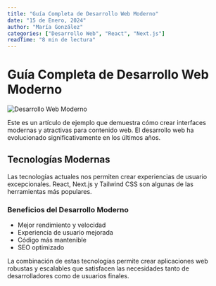 ```yaml
---
title: "Guía Completa de Desarrollo Web Moderno"
date: "15 de Enero, 2024"
author: "María González"
categories: ["Desarrollo Web", "React", "Next.js"]
readTime: "8 min de lectura"
---
```


# Guía Completa de Desarrollo Web Moderno

![Desarrollo Web Moderno](https://i0.wp.com/niaxus.com/wp-content/uploads/2024/08/c2b30-desarrollo-web-a-medida.webp)

Este es un artículo de ejemplo que demuestra cómo crear interfaces modernas y atractivas para contenido web. El desarrollo web ha evolucionado significativamente en los últimos años.

## Tecnologías Modernas

Las tecnologías actuales nos permiten crear experiencias de usuario excepcionales. React, Next.js y Tailwind CSS son algunas de las herramientas más populares.

### Beneficios del Desarrollo Moderno

- Mejor rendimiento y velocidad
- Experiencia de usuario mejorada
- Código más mantenible
- SEO optimizado

La combinación de estas tecnologías permite crear aplicaciones web robustas y escalables que satisfacen las necesidades tanto de desarrolladores como de usuarios finales.